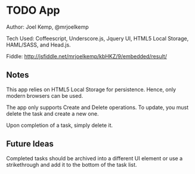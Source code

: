 TODO App
===========

Author: Joel Kemp, @mrjoelkemp

Tech Used: Coffeescript, Underscore.js, Jquery UI, HTML5 Local Storage, HAML/SASS, and Head.js.

Fiddle: http://jsfiddle.net/mrjoelkemp/kbHKZ/9/embedded/result/

## Notes
This app relies on HTML5 Local Storage for persistence. Hence, only modern browsers can be used.

The app only supports Create and Delete operations. To update, you must delete the task and create a new one.

Upon completion of a task, simply delete it.

## Future Ideas
Completed tasks should be archived into a different UI element or use a strikethrough and add it to the bottom of the task list.